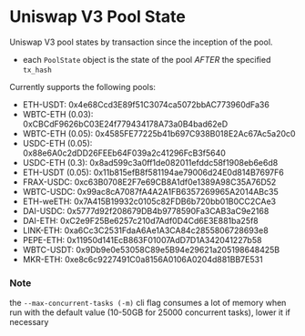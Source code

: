 # Uniswap V3 Pool State
Uniswap V3 pool states by transaction since the inception of the pool.
- each `PoolState` object is the state of the pool *AFTER* the specified `tx_hash`

Currently supports the following pools:
- ETH-USDT: 0x4e68Ccd3E89f51C3074ca5072bbAC773960dFa36
- WBTC-ETH (0.03): 0xCBCdF9626bC03E24f779434178A73a0B4bad62eD
- WBTC-ETH (0.05): 0x4585FE77225b41b697C938B018E2Ac67Ac5a20c0
- USDC-ETH (0.05): 0x88e6A0c2dDD26FEEb64F039a2c41296FcB3f5640
- USDC-ETH (0.3): 0x8ad599c3a0ff1de082011efddc58f1908eb6e6d8
- ETH-USDT (0.05): 0x11b815efB8f581194ae79006d24E0d814B7697F6
- FRAX-USDC: 0xc63B0708E2F7e69CB8A1df0e1389A98C35A76D52
- WBTC-USDC: 0x99ac8cA7087fA4A2A1FB6357269965A2014ABc35
- ETH-weETH: 0x7A415B19932c0105c82FDB6b720bb01B0CC2CAe3
- DAI-USDC: 0x5777d92f208679DB4b9778590Fa3CAB3aC9e2168
- DAI-ETH: 0xC2e9F25Be6257c210d7Adf0D4Cd6E3E881ba25f8
- LINK-ETH: 0xa6Cc3C2531FdaA6Ae1A3CA84c2855806728693e8
- PEPE-ETH: 0x11950d141EcB863F01007AdD7D1A342041227b58
- WBTC-USDT: 0x9Db9e0e53058C89e5B94e29621a205198648425B
- MKR-ETH: 0xe8c6c9227491C0a8156A0106A0204d881BB7E531


### Note
the `--max-concurrent-tasks (-m)` cli flag consumes a lot of memory when run with the default value (10-50GB for 25000 concurrent tasks), lower it if necessary